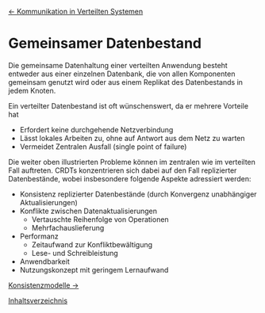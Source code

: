 [<- Kommunikation in Verteilten Systemen](Kom.md "Kommunikation in Verteilten Systemen")

# Gemeinsamer Datenbestand

Die gemeinsame Datenhaltung einer verteilten Anwendung besteht entweder aus einer einzelnen Datenbank, die von allen Komponenten gemeinsam genutzt wird oder aus einem Replikat des Datenbestands in jedem Knoten.

Ein verteilter Datenbestand ist oft wünschenswert, da er mehrere Vorteile hat

* Erfordert keine durchgehende Netzverbindung
* Lässt lokales Arbeiten zu, ohne auf Antwort aus dem Netz zu warten
* Vermeidet Zentralen Ausfall (single point of failure)

Die weiter oben illustrierten Probleme können im zentralen wie im verteilten Fall auftreten. CRDTs konzentrieren sich dabei auf den Fall replizierter Datenbestände, wobei insbesondere folgende Aspekte adressiert werden:

* Konsistenz replizierter Datenbestände (durch Konvergenz unabhängiger Aktualisierungen)
* Konflikte zwischen Datenaktualisierungen
    * Vertauschte Reihenfolge von Operationen
    * Mehrfachauslieferung
* Performanz
    * Zeitaufwand zur Konfliktbewältigung
    * Lese- und Schreibleistung
* Anwendbarkeit
* Nutzungskonzept mit geringem Lernaufwand

[Konsistenzmodelle ->](Konsistenzmodelle.md "Konsistenzmodelle")

[Inhaltsverzeichnis](Inhaltsverzeichnis.md "Inhaltsverzeichnis")